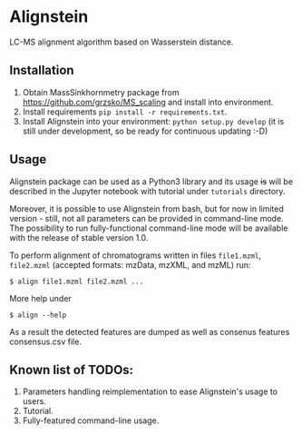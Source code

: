 Alignstein
==============================

LC-MS alignment algorithm based on Wasserstein distance.

Installation
------------
1. Obtain MassSinkhornmetry package from https://github.com/grzsko/MS_scaling and install into environment.
2. Install requirements `pip install -r requirements.txt`.
3. Install Alignstein into your environment: `python setup.py develop` (it is still under development, so be ready for continuous updating :-D)

Usage
-----
Alignstein package can be used as a Python3 library and its usage ~~is~~ will be described in the Jupyter notebook with tutorial under `tutorials` directory.

Moreover, it is possible to use Alignstein from bash, but for now in limited version - still, not all parameters can be provided in command-line mode. The possibility to run fully-functional command-line mode will be available with the release of stable version 1.0.

To perform alignment of chromatograms written in files `file1.mzml`, `file2.mzml` (accepted formats: mzData, mzXML, and mzML) run:
```
$ align file1.mzml file2.mzml ...
```
More help under
```
$ align --help
```
As a result the detected features are dumped as well as consenus features consensus.csv file.

Known list of TODOs:
--------------------
1. Parameters handling reimplementation to ease Alignstein's usage to users.
2. Tutorial.
3. Fully-featured command-line usage.